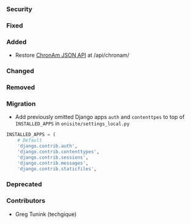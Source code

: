 ### Security

### Fixed

### Added
- Restore [ChronAm JSON API] at /api/chronam/

[ChronAm JSON API]: https://chroniclingamerica.loc.gov/about/api/#json-views

### Changed

### Removed

### Migration
- Add previously omitted Django apps `auth` and `contenttpes`
  to top of `INSTALLED_APPS` in `onisite/settings_local.py`

```python
INSTALLED_APPS = (
    # Default
    'django.contrib.auth',
    'django.contrib.contenttypes',
    'django.contrib.sessions',
    'django.contrib.messages',
    'django.contrib.staticfiles',
```

### Deprecated

### Contributors
- Greg Tunink (techgique)
